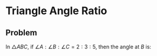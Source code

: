 # Triangle Angle Ratio

## Problem

In $\triangle ABC$, if $\angle A : \angle B : \angle C = 2 : 3 : 5$, then the angle at $B$ is:
